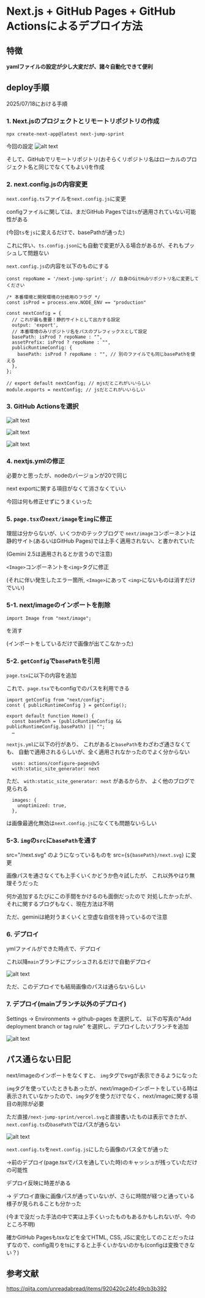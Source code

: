 # Next.js + GitHub Pages + GitHub Actionsによるデプロイ方法

## 特徴

**yamlファイルの設定が少し大変だが、諸々自動化できて便利**

## deploy手順

2025/07/18における手順

### 1. Next.jsのプロジェクトとリモートリポジトリの作成
```
npx create-next-app@latest next-jump-sprint
```

今回の設定
![alt text](Nextjs_init.png)

そして、GitHubでリモートリポジトリ(おそらくリポジトリ名はローカルのプロジェクト名と同じでなくてもよい)を作成

### 2. next.config.jsの内容変更

`next.config.ts`ファイルを`next.config.js`に変更

configファイルに関しては、まだGitHub Pagesでは`ts`が適用されていない可能性がある

(今回`ts`を`js`に変えるだけで、basePathが通った)

これに伴い、`ts.config.json`にも自動で変更が入る場合があるが、それもプッシュして問題ない

`next.config.js`の内容を以下のものにする

```
const repoName = '/next-jump-sprint'; // 自身のGitHubリポジトリ名に変更してください

/* 本番環境と開発環境の分岐用のフラグ */
const isProd = process.env.NODE_ENV == "production"

const nextConfig = {
  // これが最も重要！静的サイトとして出力する設定
  output: 'export',
  // 本番環境のみリポジトリ名をパスのプレフィックスとして設定
  basePath: isProd ? repoName : "",
  assetPrefix: isProd ? repoName : "",
  publicRuntimeConfig: {
    basePath: isProd ? repoName : "", // 別のファイルでも同じbasePathを使える
  },
};

// export default nextConfig; // mjsだとこれがいいらしい
module.exports = nextConfig; // jsだとこれがいいらしい

```

### 3. GitHub Actionsを選択
![alt text](gitHub-actions-button.png)

![alt text](gitHub-actions-next-js.png)

![alt text](setting-pages-github-actions.png)

### 4. nextjs.ymlの修正

必要かと思ったが、nodeのバージョンが20で同じ

next exportに関する項目がなくて消さなくていい

今回は何も修正せずにうまくいった

### 5. `page.tsx`の`next/image`を`img`に修正

理屈は分からないが、いくつかのテックブログで
`next/image`コンポーネントは静的サイト(あるいはGitHub Pages)では上手く適用されない、と書かれていた

(Gemini 2.5は適用されるとか言うので注意)

`<Image>`コンポーネントを`<img>`タグに修正

(それに伴い発生したエラー箇所, `<Image>`にあって
`<img>`にないものは消すだけでいい)

### 5-1. next/imageのインポートを削除

`import Image from "next/image";`

を消す

(インポートをしているだけで画像が出てこなかった)

### 5-2. `getConfig`で`basePath`を引用

`page.tsx`に以下の内容を追加

これで、`page.tsx`でもconfigでのパスを利用できる

```
import getConfig from "next/config";
const { publicRuntimeConfig } = getConfig();

export default function Home() {
  const basePath = (publicRuntimeConfig && publicRuntimeConfig.basePath) || "";
  …

```

`nextjs.yml`に以下の行があり、
これがあると`basePath`をわざわざ通さなくても、
自動で適用されるらしいが、全く適用されなかったのでよく分からない
```
  uses: actions/configure-pages@v5
  with:static_site_generator: next
```

ただ、
`with:static_site_generator: next`
があるからか、
よく他のブログで見られる
```
  images: {
    unoptimized: true,
  },
```
は画像最適化無効は`next.config.js`になくても問題ないらしい

### 5-3. `img`の`src`に`basePath`を通す

src="/next.svg"
のようになっているものを
src={`${basePath}/next.svg`}
に変更

画像パスを通さなくても上手くいくかどうか色々試したが、
これ以外やはり無理そうだった

何か追加するたびにこの手間をかけるのも面倒だったので
対処したかったが、それに関するブログもなく、現在方法は不明

ただ、geminiは絶対うまくいくと空虚な自信を持っているので注意 

### 6. デプロイ

ymlファイルができた時点で、デプロイ

これ以降`main`ブランチにプッシュされるだけで自動デプロイ

![alt text](deploy_result_perfect.png)

ただ、このデプロイでも結局画像のパスは通らないらしい

### 7. デプロイ(mainブランチ以外のデプロイ)

Settings -> Environments -> github-pages
を選択して、
以下の写真の"Add deployment branch or tag rule"
を選択し、デプロイしたいブランチを追加

![alt text](deploy_rule.png)

## パス通らない日記

next/imageのインポートをなくすと、
`img`タグでsvgが表示できるようになった

`img`タグを使っていたときもあったが、next/imageのインポートをしている時は表示されていなかったので、`img`タグを使うだけでなく、next/imageに関する項目の削除が必要

ただ直接`/next-jump-sprint/vercel.svg`と直接書いたものは表示できたが、`next.config.ts`の`basePath`ではパスが通らない

![alt text](only-img-direct-path.png)

`next.config.ts`を`next.config.js`にしたら画像のパス全てが通った

->前のデプロイ(page.tsxでパスを通していた時)のキャッシュが残っていただけの可能性

デプロイ反映に時差がある

-> デプロイ直後に画像パスが通っていないが、さらに時間が経つと通っている様子が見られることも分かった

(今まで没だった手法の中で実は上手くいったものもあるかもしれないが、今のところ不明)

確かGitHub Pagesもtsxなどを全てHTML, CSS, JSに変化してのことだったはずなので、config周りをtsにすると上手くいかないのかも(configは変換できない？)

## 参考文献

https://qiita.com/unreadabread/items/920420c24fc49cb3b392